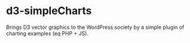 d3-simpleCharts
===============

Brings D3 vector graphics to the WordPress society by a simple plugin of charting examples (eq PHP + JS).